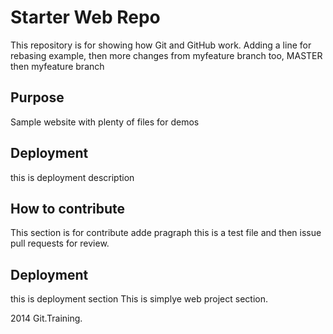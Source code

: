 # Starter Web Repo

This repository is for showing how Git and GitHub work. Adding a line for rebasing example, then more changes from myfeature branch too, MASTER then myfeature branch

## Purpose

Sample website with plenty of files for demos


## Deployment
this is deployment description

## How to contribute
This section is for contribute
adde pragraph this is a test file   and then issue pull requests for review.

## Deployment
this is deployment section
This is simplye web project section.

2014 Git.Training.